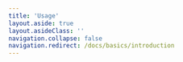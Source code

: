 ```yaml
---
title: 'Usage'
layout.aside: true
layout.asideClass: ''
navigation.collapse: false
navigation.redirect: /docs/basics/introduction
---
```


